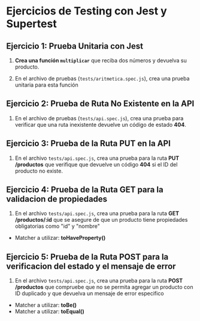 # Ejercicios de Testing con Jest y Supertest

## Ejercicio 1: Prueba Unitaria con Jest

1. **Crea una función `multiplicar`** que reciba dos números y devuelva su producto.

2. En el archivo de pruebas (`tests/aritmetica.spec.js`), crea una prueba unitaria para esta función

## Ejercicio 2: Prueba de Ruta No Existente en la API

1. En el archivo de pruebas (`tests/api.spec.js`), crea una prueba para verificar que una ruta inexistente devuelve un código de estado **404**.

## Ejercicio 3: Prueba de la Ruta PUT en la API

1. En el archivo `tests/api.spec.js`, crea una prueba para la ruta **PUT /productos** que verifique que devuelve un código **404** si el ID del producto no existe.

## Ejercicio 4: Prueba de la Ruta GET para la validacion de propiedades

1. En el archivo `tests/api.spec.js`, crea una prueba para la ruta **GET /productos/:id** que se asegure de que un producto tiene propiedades obligatorias como "id" y "nombre"

- Matcher a utilizar: **toHaveProperty()**

## Ejercicio 5: Prueba de la Ruta POST para la verificacion del estado y el mensaje de error

1. En el archivo `tests/api.spec.js`, crea una prueba para la ruta **POST /productos** que compruebe que no se permita agregar un producto con ID duplicado y que devuelva un mensaje de error especifico

- Matcher a utilizar: **toBe()**
- Matcher a utilizar: **toEqual()**
